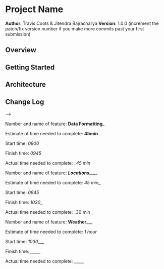 # Project Name

**Author**: Travis Coots & Jitendra Bajracharya
**Version**: 1.0.0 (increment the patch/fix version number if you make more commits past your first submission)

## Overview
<!-- Provide a high level overview of what this application is and why you are building it, beyond the fact that it's an assignment for this class. (i.e. What's your problem domain?) -->

## Getting Started
<!-- What are the steps that a user must take in order to build this app on their own machine and get it running? -->

## Architecture
<!-- Provide a detailed description of the application design. What technologies (languages, libraries, etc) you're using, and any other relevant design information. -->

## Change Log
<!-- Use this area to document the iterative changes made to your application as each feature is successfully implemented. Use time stamps. Here's an examples:

01-01-2001 4:59pm - Application now has a fully-functional express server, with a GET route for the location resource.

## Credits and Collaborations
<!-- Give credit (and a link) to other people or resources that helped you build this application. -->
-->


Number and name of feature: ________Data Formatting_________

Estimate of time needed to complete: __45min__

Start time: _0900_

Finish time: _0945_

Actual time needed to complete: __45 min_



Number and name of feature: _______Locations___________

Estimate of time needed to complete: _45 min__

Start time: _0945_

Finish time: _1030__

Actual time needed to complete: _30 min _



Number and name of feature: __________Weather_____________

Estimate of time needed to complete: _1 hour_

Start time: _1030____

Finish time: _____

Actual time needed to complete: _____